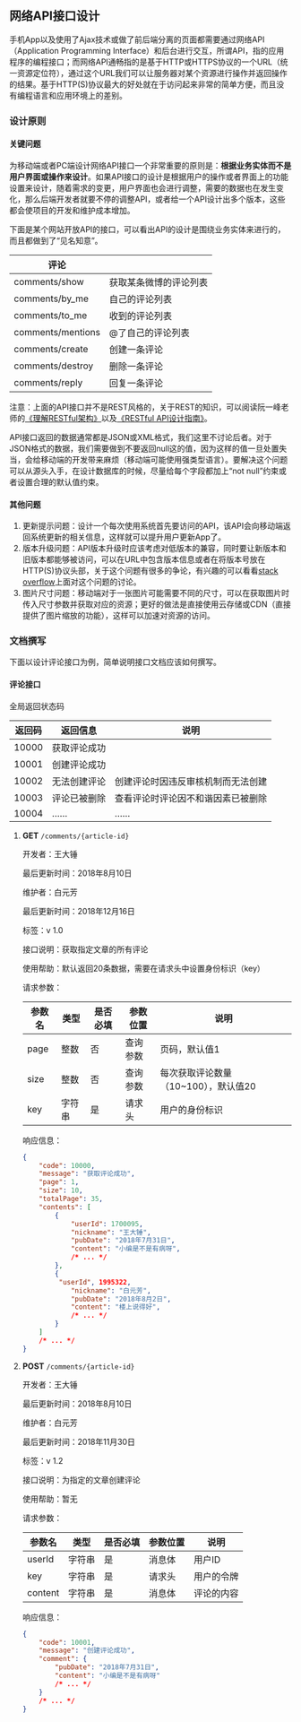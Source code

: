## 网络API接口设计

手机App以及使用了Ajax技术或做了前后端分离的页面都需要通过网络API（Application Programming Interface）和后台进行交互，所谓API，指的应用程序的编程接口；而网络API通畅指的是基于HTTP或HTTPS协议的一个URL（统一资源定位符），通过这个URL我们可以让服务器对某个资源进行操作并返回操作的结果。基于HTTP(S)协议最大的好处就在于访问起来非常的简单方便，而且没有编程语言和应用环境上的差别。

### 设计原则

#### 关键问题

为移动端或者PC端设计网络API接口一个非常重要的原则是：**根据业务实体而不是用户界面或操作来设计**。如果API接口的设计是根据用户的操作或者界面上的功能设置来设计，随着需求的变更，用户界面也会进行调整，需要的数据也在发生变化，那么后端开发者就要不停的调整API，或者给一个API设计出多个版本，这些都会使项目的开发和维护成本增加。

下面是某个网站开放API的接口，可以看出API的设计是围绕业务实体来进行的，而且都做到了“见名知意”。

| 评论              |                        |
| ----------------- | ---------------------- |
| comments/show     | 获取某条微博的评论列表 |
| comments/by_me    | 自己的评论列表         |
| comments/to_me    | 收到的评论列表         |
| comments/mentions | @了自己的评论列表      |
| comments/create   | 创建一条评论           |
| comments/destroy  | 删除一条评论           |
| comments/reply    | 回复一条评论           |

注意：上面的API接口并不是REST风格的，关于REST的知识，可以阅读阮一峰老师的[《理解RESTful架构》](http://www.ruanyifeng.com/blog/2011/09/restful.html)以及[《RESTful API设计指南》](http://www.ruanyifeng.com/blog/2014/05/restful_api.html)。

API接口返回的数据通常都是JSON或XML格式，我们这里不讨论后者。对于JSON格式的数据，我们需要做到不要返回null这的值，因为这样的值一旦处置失当，会给移动端的开发带来麻烦（移动端可能使用强类型语言）。要解决这个问题可以从源头入手，在设计数据库的时候，尽量给每个字段都加上“not null”约束或者设置合理的默认值约束。

#### 其他问题

1. 更新提示问题：设计一个每次使用系统首先要访问的API，该API会向移动端返回系统更新的相关信息，这样就可以提升用户更新App了。
2. 版本升级问题：API版本升级时应该考虑对低版本的兼容，同时要让新版本和旧版本都能够被访问，可以在URL中包含版本信息或者在将版本号放在HTTP(S)协议头部，关于这个问题有很多的争论，有兴趣的可以看看[stack overflow](https://stackoverflow.com/questions/972226/how-to-version-rest-uris)上面对这个问题的讨论。
3. 图片尺寸问题：移动端对于一张图片可能需要不同的尺寸，可以在获取图片时传入尺寸参数并获取对应的资源；更好的做法是直接使用云存储或CDN（直接提供了图片缩放的功能），这样可以加速对资源的访问。

### 文档撰写

下面以设计评论接口为例，简单说明接口文档应该如何撰写。

#### 评论接口

全局返回状态码

| 返回码 | 返回信息     | 说明                               |
| ------ | ------------ | ---------------------------------- |
| 10000  | 获取评论成功 |  |
| 10001 | 创建评论成功 |  |
| 10002  | 无法创建评论 | 创建评论时因违反审核机制而无法创建 |
| 10003 | 评论已被删除     | 查看评论时评论因不和谐因素已被删除                |
| 10004 | …… | …… |

1. **GET** `/comments/{article-id}`

   开发者：王大锤

   最后更新时间：2018年8月10日

   维护者：白元芳

   最后更新时间：2018年12月16日

   标签：v 1.0

   接口说明：获取指定文章的所有评论

   使用帮助：默认返回20条数据，需要在请求头中设置身份标识（key）

   请求参数：

   | 参数名 | 类型   | 是否必填 | 参数位置 | 说明                                 |
   | ------ | ------ | -------- | -------- | ------------------------------------ |
   | page   | 整数   | 否       | 查询参数 | 页码，默认值1                        |
   | size   | 整数   | 否       | 查询参数 | 每次获取评论数量（10~100），默认值20 |
   | key    | 字符串 | 是       | 请求头   | 用户的身份标识                       |

   响应信息：

   ```JSON
   {
       "code": 10000,
       "message": "获取评论成功",
       "page": 1,
       "size": 10,
       "totalPage": 35,
       "contents": [
           {
               "userId": 1700095,
               "nickname": "王大锤",
               "pubDate": "2018年7月31日",
               "content": "小编是不是有病呀",
               /* ... */
           },
           {
           	"userId", 1995322,
               "nickname": "白元芳",
               "pubDate": "2018年8月2日",
               "content": "楼上说得好",
               /* ... */
           }
       ]
       /* ... */
   }
   ```

2. **POST** `/comments/{article-id}`

   开发者：王大锤

   最后更新时间：2018年8月10日

   维护者：白元芳

   最后更新时间：2018年11月30日

   标签：v 1.2

   接口说明：为指定的文章创建评论

   使用帮助：暂无

   请求参数：

   | 参数名  | 类型   | 是否必填 | 参数位置 | 说明       |
   | ------- | ------ | -------- | -------- | ---------- |
   | userId  | 字符串 | 是       | 消息体   | 用户ID     |
   | key     | 字符串 | 是       | 请求头   | 用户的令牌 |
   | content | 字符串 | 是       | 消息体   | 评论的内容 |

   响应信息：

   ```JSON
   {
       "code": 10001,
       "message": "创建评论成功",
       "comment": {
           "pubDate": "2018年7月31日",
           "content": "小编是不是有病呀"
           /* ... */
       }
       /* ... */
   }
   ```
